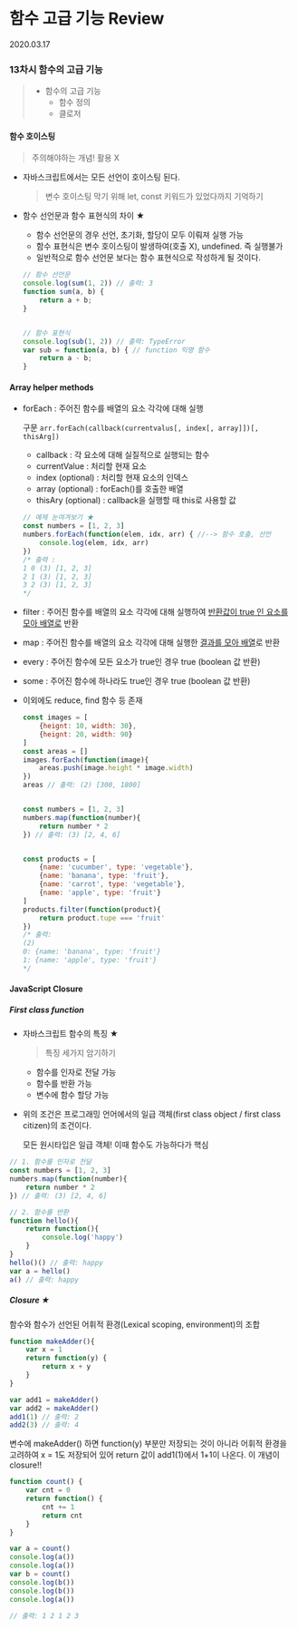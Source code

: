 # 함수 고급 기능 Review

2020.03.17

### 13차시 함수의 고급 기능

> - 함수의 고급 기능
>   - 함수 정의
>   - 클로저

#### 함수 호이스팅

> 주의해야하는 개념! 활용 X

- 자바스크립트에서는 모든 선언이 호이스팅 된다.

  > 변수 호이스팅 막기 위해 let, const 키워드가 있었다까지 기억하기

- 함수 선언문과 함수 표현식의 차이 ★

  - 함수 선언문의 경우 선언, 초기화, 할당이 모두 이뤄져 실행 가능
  - 함수 표현식은 변수 호이스팅이 발생하여(호출 X), undefined. 즉 실행불가
  - 일반적으로 함수 선언문 보다는 함수 표현식으로 작성하게 될 것이다.

  ```javascript
  // 함수 선언문
  console.log(sum(1, 2)) // 출력: 3
  function sum(a, b) {
      return a + b;
  }
  
  
  // 함수 표현식
  console.log(sub(1, 2)) // 출력: TypeError
  var sub = function(a, b) { // function 익명 함수
      return a - b;
  }
  ```

#### Array helper methods

- forEach : 주어진 함수를 배열의 요소 각각에 대해 실행

  구문 `arr.forEach(callback(currentvalus[, index[, array]])[, thisArg])`

  - callback : 각 요소에 대해 실질적으로 실행되는 함수
  - currentValue : 처리할 현재 요소
  - index (optional) : 처리할 현재 요소의 인덱스
  - array (optional) : forEach()를 호출한 배열
  - thisAry (optional) : callback을 실행할 때 this로 사용할 값

  ```javascript
  // 예제 눈여겨보기 ★
  const numbers = [1, 2, 3]
  numbers.forEach(function(elem, idx, arr) { //--> 함수 호출, 선언
      console.log(elem, idx, arr)
  })
  /* 출력 : 
  1 0 (3) [1, 2, 3]
  2 1 (3) [1, 2, 3]
  3 2 (3) [1, 2, 3]
  */
  ```

- filter : 주어진 함수를 배열의 요소 각각에 대해 실행하여 <u>반환값이 true 인 요소를 모아 배열로</u> 반환

- map : 주어진 함수를 배열의 요소 각각에 대해 실행한 <u>결과를 모아 배열</u>로 반환

- every : 주어진 함수에 모든 요소가 true인 경우 true (boolean 값 반환)

- some : 주어진 함수에 하나라도 true인 경우 true (boolean 값 반환)

- 이외에도 reduce, find 함수 등 존재

  ```javascript
  const images = [
      {heignt: 10, width: 30},
      {heignt: 20, width: 90}
  ]
  const areas = []
  images.forEach(function(image){
      areas.push(image.height * image.width)
  })
  areas // 출력: (2) [300, 1800]
  
  
  const numbers = [1, 2, 3]
  numbers.map(function(number){
      return number * 2
  }) // 출력: (3) [2, 4, 6]
  
  
  const products = [
      {name: 'cucumber', type: 'vegetable'},
      {name: 'banana', type: 'fruit'},
      {name: 'carrot', type: 'vegetable'},
      {name: 'apple', type: 'fruit'}
  ]
  products.filter(function(product){
      return product.tupe === 'fruit'
  })
  /* 출력:
  (2)
  0: {name: 'banana', type: 'fruit'}
  1: {name: 'apple', type: 'fruit'}
  */
  ```

#### JavaScript Closure

##### First class function 

- 자바스크립트 함수의 특징 ★

  > 특징 세가지 암기하기

  - 함수를 인자로 전달 가능
  - 함수를 반환 가능
  - 변수에 함수 할당 가능

- 위의 조건은 프로그래밍 언어에서의 일급 객체(first class object / first class citizen)의 조건이다.

  모든 원시타입은 일급 객체! 이때 함수도 가능하다가 핵심

```javascript
// 1. 함수를 인자로 전달
const numbers = [1, 2, 3]
numbers.map(function(number){ 
    return number * 2
}) // 출력: (3) [2, 4, 6]

// 2. 함수를 반환
function hello(){
    return function(){
        console.log('happy')
    }
}
hello()() // 출력: happy
var a = hello()
a() // 출력: happy
```

##### Closure ★

함수와 함수가 선언된 어휘적 환경(Lexical scoping, environment)의 조합

```javascript
function makeAdder(){
    var x = 1
    return function(y) {
        return x + y
    }
}

var add1 = makeAdder()
var add2 = makeAdder()
add1(1) // 출력: 2
add2(3) // 출력: 4
```

변수에 makeAdder() 하면 function(y) 부분만 저장되는 것이 아니라 어휘적 환경을 고려하여 x = 1도 저장되어 있어 return 값이 add1(1)에서 1+1이 나온다. 이 개념이 closure!!

```javascript
function count() {
    var cnt = 0
    return function() {
        cnt += 1
        return cnt
    }
}

var a = count()
console.log(a())
console.log(a())
var b = count()
console.log(b())
console.log(b())
console.log(a())

// 출력: 1 2 1 2 3
```

